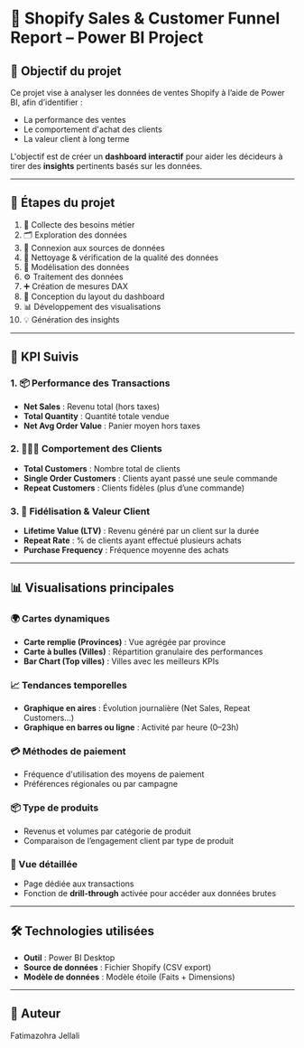 # 🛒 Shopify Sales & Customer Funnel Report – Power BI Project

## 🎯 Objectif du projet

Ce projet vise à analyser les données de ventes Shopify à l’aide de Power BI, afin d’identifier :

- La performance des ventes
- Le comportement d'achat des clients
- La valeur client à long terme

L'objectif est de créer un **dashboard interactif** pour aider les décideurs à tirer des **insights** pertinents basés sur les données.

---

## 🧩 Étapes du projet

1. 📌 Collecte des besoins métier  
2. 🗂️ Exploration des données  
3. 🔗 Connexion aux sources de données  
4. 🧹 Nettoyage & vérification de la qualité des données  
5. 🧱 Modélisation des données  
6. ⚙️ Traitement des données  
7. ➕ Création de mesures DAX  
8. 🧭 Conception du layout du dashboard  
9. 📊 Développement des visualisations  
10. 💡 Génération des insights  

---

## 📌 KPI Suivis

### 1. 📦 Performance des Transactions

- **Net Sales** : Revenu total (hors taxes)
- **Total Quantity** : Quantité totale vendue
- **Net Avg Order Value** : Panier moyen hors taxes

### 2. 🧑‍🤝‍🧑 Comportement des Clients

- **Total Customers** : Nombre total de clients
- **Single Order Customers** : Clients ayant passé une seule commande
- **Repeat Customers** : Clients fidèles (plus d’une commande)

### 3. 🔁 Fidélisation & Valeur Client

- **Lifetime Value (LTV)** : Revenu généré par un client sur la durée
- **Repeat Rate** : % de clients ayant effectué plusieurs achats
- **Purchase Frequency** : Fréquence moyenne des achats

---

## 📊 Visualisations principales

### 🌍 Cartes dynamiques

- **Carte remplie (Provinces)** : Vue agrégée par province
- **Carte à bulles (Villes)** : Répartition granulaire des performances
- **Bar Chart (Top villes)** : Villes avec les meilleurs KPIs

### 📈 Tendances temporelles

- **Graphique en aires** : Évolution journalière (Net Sales, Repeat Customers…)
- **Graphique en barres ou ligne** : Activité par heure (0–23h)

### 💳 Méthodes de paiement

- Fréquence d'utilisation des moyens de paiement
- Préférences régionales ou par campagne

### 📦 Type de produits

- Revenus et volumes par catégorie de produit
- Comparaison de l’engagement client par type de produit

### 📃 Vue détaillée

- Page dédiée aux transactions
- Fonction de **drill-through** activée pour accéder aux données brutes

---

## 🛠️ Technologies utilisées

- **Outil** : Power BI Desktop  
- **Source de données** : Fichier Shopify (CSV export)  
- **Modèle de données** : Modèle étoile (Faits + Dimensions)  

---

## 📌 Auteur

Fatimazohra Jellali  


